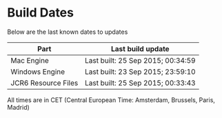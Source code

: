 # Build Dates

Below are the last known dates to updates

Part | Last build update
-----|-----
Mac Engine | Last built: 25 Sep 2015; 00:34:59
Windows Engine | Last built: 23 Sep 2015; 23:59:10
JCR6 Resource Files | Last built: 25 Sep 2015; 00:33:43
All times are in CET (Central European Time: Amsterdam, Brussels, Paris, Madrid)



